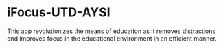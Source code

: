 # iFocus-UTD-AYSI
This app revolutionizes the means of education as it removes distractions and improves focus in the educational environment in an efficient manner.
